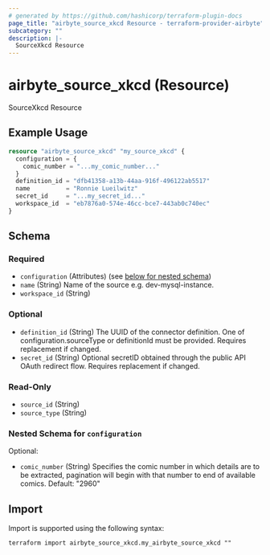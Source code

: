 ```yaml
---
# generated by https://github.com/hashicorp/terraform-plugin-docs
page_title: "airbyte_source_xkcd Resource - terraform-provider-airbyte"
subcategory: ""
description: |-
  SourceXkcd Resource
---
```


# airbyte_source_xkcd (Resource)

SourceXkcd Resource

## Example Usage

```terraform
resource "airbyte_source_xkcd" "my_source_xkcd" {
  configuration = {
    comic_number = "...my_comic_number..."
  }
  definition_id = "dfb41358-a13b-44aa-916f-496122ab5517"
  name          = "Ronnie Lueilwitz"
  secret_id     = "...my_secret_id..."
  workspace_id  = "eb7876a0-574e-46cc-bce7-443ab0c740ec"
}
```

<!-- schema generated by tfplugindocs -->
## Schema

### Required

- `configuration` (Attributes) (see [below for nested schema](#nestedatt--configuration))
- `name` (String) Name of the source e.g. dev-mysql-instance.
- `workspace_id` (String)

### Optional

- `definition_id` (String) The UUID of the connector definition. One of configuration.sourceType or definitionId must be provided. Requires replacement if changed.
- `secret_id` (String) Optional secretID obtained through the public API OAuth redirect flow. Requires replacement if changed.

### Read-Only

- `source_id` (String)
- `source_type` (String)

<a id="nestedatt--configuration"></a>
### Nested Schema for `configuration`

Optional:

- `comic_number` (String) Specifies the comic number in which details are to be extracted, pagination will begin with that number to end of available comics. Default: "2960"

## Import

Import is supported using the following syntax:

```shell
terraform import airbyte_source_xkcd.my_airbyte_source_xkcd ""
```
